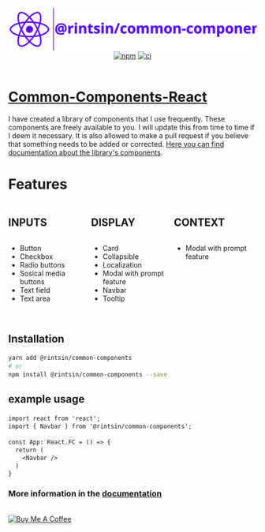

<div
  style="
    display: flex;
    align-items: center;
    justify-content: center;
    flex-direction: column;
  ">
  <img src="./assets/logo.svg" alt="logo" height="100%" width="auto"/>
</div>

<div
  style="
    display: flex;
    align-items: center;
    justify-content: center;
    flex-direction: row;
  ">
  <a href="https://www.npmjs.com/package/@rintsin/common-components" style="margin: 2px;">
    <img src="https://img.shields.io/npm/v/@rintsin/common-components.svg?style=flat-square" alt="npm" height="100%" width="auto"/>
  </a>
  <a href="https://github.com/JoniRinta-Kahila/commonComponents/actions/workflows/ci.yml" style="margin: 2px;">
    <img src="https://github.com/JoniRinta-Kahila/commonComponents/actions/workflows/ci.yml/badge.svg" alt="ci" height="100%" width="auto"/>
  </a>
</div>
</br>

# [Common-Components-React](https://jonirinta-kahila.github.io/commonComponents)

I have created a library of components that I use frequently. These components are freely available to you. I will update this from time to time if I deem it necessary. It is also allowed to make a pull request if you believe that something needs to be added or corrected. [Here you can find documentation about the library's components](https://jonirinta-kahila.github.io/commonComponents).

<h1>Features</h1>
<div
  style="
    display: flex;
    align-items: flex-start;
    justify-content: center;
    flex-direction: row;
  ">
  <div
  style="
    display: flex;
    flex-direction: column;
    align-items: flex-start;
    justify-content: center;
    height: 100%;
    width: 50%;
  ">
  <h2>INPUTS</h2>
  <ul>
    <li>Button</li>
    <li>Checkbox</li>
    <li>Radio buttons</li>
    <li>Sosical media buttons</li>
    <li>Text field</li>
    <li>Text area</li>
  </ul>
  </div>
  <div
  style="
    display: flex;
    flex-direction: column;
    align-items: flex-start;
    justify-content: flex-start;
    height: 100%;
    width: 50%;
  ">
  <h2>DISPLAY</h2>
  <ul>
    <li>Card</li>
    <li>Collapsible</li>
    <li>Localization</li>
    <li>Modal with prompt feature</li>
    <li>Navbar</li>
    <li>Tooltip</li>
  </ul>
  </div>
    <div
  style="
    display: flex;
    flex-direction: column;
    align-items: flex-start;
    justify-content: center;
    height: 100%;
    width: 50%;
  ">
    <h2>CONTEXT</h2>
    <ul>
      <li>Modal with prompt feature</li>
    </ul>
  </div>
</div>

</br>

## Installation

```bash
yarn add @rintsin/common-components
# or
npm install @rintsin/common-components --save
```

## example usage

```tsx
import react from 'react';
import { Navbar } from '@rintsin/common-components';

const App: React.FC = () => {
  return (
    <Navbar />  
  )
}
```

### More information in the [documentation](https://jonirinta-kahila.github.io/commonComponents)

</br>
<a href="https://www.buymeacoffee.com/rintsi" target="_blank"><img src="https://www.buymeacoffee.com/assets/img/custom_images/orange_img.png" alt="Buy Me A Coffee" style="height: 41px !important;width: 174px !important;box-shadow: 0px 3px 2px 0px rgba(190, 190, 190, 0.5) !important;-webkit-box-shadow: 0px 3px 2px 0px rgba(190, 190, 190, 0.5) !important;" ></a>

